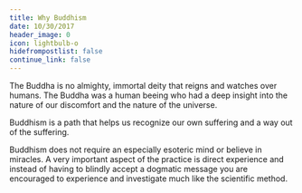 ```yaml
---
title: Why Buddhism
date: 10/30/2017
header_image: 0
icon: lightbulb-o
hidefrompostlist: false
continue_link: false
---
```

The Buddha is no almighty, immortal deity that reigns and watches over humans.
The Buddha was a human beeing who had a deep insight into the nature of our discomfort and the 
nature of the universe.

Buddhism is a path that helps us recognize our own suffering and a way out of the suffering.

Buddhism does not require an especially esoteric mind or believe in miracles. 
A very important aspect of the practice is direct experience and instead of having to blindly
accept a dogmatic message you are encouraged to experience and investigate much like the scientific method.
